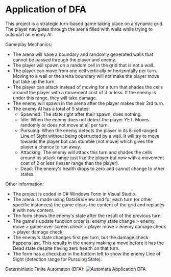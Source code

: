 # Application of DFA

This project is a strategic turn-based game taking place on a dynamic grid. The player navigates through the arena filled with walls while trying to outsmart an enemy AI.

Gameplay Mechanics:
- The arena will have a boundary and randomly generated walls that cannot be passed through the player and enemy.
- The player will spawn on a random cell in the grid that is not a wall.
- The player can move from one cell vertically or horizontally per turn. Moving to a wall or the arena boundary will not make the player move but take up the turn.
- The player can attack instead of moving for a turn that shades the cells around the player with a movement cost of 3 or less. If the enemy is under this range, they will take damage.
- The enemy will spawn in the arena after the player makes their 3rd turn.
- The enemy AI has a total of 5 states:
  - Spawned: The state right after their spawn, does nothing.
  - Idle: When the enemy does not detect the player YET. Moves randomly or does not move at all per turn.
  - Pursuing: When the enemy detects the player in its 8-cell ranged Line of Sight without being obstructed by a wall. It will try to move towards the player but can stumble (not move) which gives the player a chance to run away.
  - Attacking: The enemy will attack this turn and shades the cells around its attack range just like the player but now with a movement cost of 2 or less (lesser range than the player).
  - Dead: The enemy's health drops to zero and cannot change to other states.

Other Information:
- The project is coded in C# Windows Form in Visual Studio.
- The arena is made using DataGridView and for each turn (or other specific instances) the game clears the content of the grid and replaces it with new content.
- The form shows the enemy's state after the result of the previous turn.
- The game's update function order is: enemy state change > enemy move > game-over screen check > player move > enemy damage check > player damage check
- The enemy's state changes first per turn, but the damage check happens last. This results in the enemy making a move before it has the Dead state despite having zero health on that turn.
- The form has a checkbox in the bottom left to show the enemy Line of Sight (detection range for Pursuing State).

Deterministic Finite Automaton (DFA):
![Automata Application DFA](https://github.com/user-attachments/assets/8a87e539-f576-40c0-854f-dc7552681f3f)
